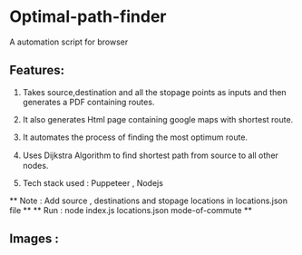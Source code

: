 # Optimal-path-finder
A automation script for browser

## Features:
1. Takes source,destination and all the stopage points as inputs and then generates a PDF containing routes.

2. It also generates Html page containing google maps with shortest route. 

3. It automates the process of finding the most optimum route.

4. Uses Dijkstra Algorithm to ﬁnd shortest path from source to all other nodes.

5. Tech stack used : Puppeteer , Nodejs

** Note : Add source , destinations and stopage locations in locations.json file **
** Run : node index.js locations.json mode-of-commute **

## Images :


